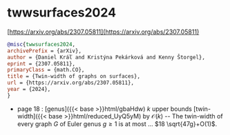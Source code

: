 # twwsurfaces2024

[https://arxiv.org/abs/2307.05811](https://arxiv.org/abs/2307.05811)

```bibtex
@misc{twwsurfaces2024,
archivePrefix = {arXiv},
author = {Daniel Kráľ and Kristýna Pekárková and Kenny Štorgel},
eprint = {2307.05811},
primaryClass = {math.CO},
title = {Twin-width of graphs on surfaces},
url = {https://arxiv.org/abs/2307.05811},
year = {2024},
}
```
* page 18 : [genus]({{< base >}}html/gbaHdw) $k$ upper bounds [twin-width]({{< base >}}html/reduced_UyQ5yM) by $\mathcal O(k)$ -- The twin-width of every graph $G$ of Euler genus $g \ge 1$ is at most ... $18 \sqrt{47g}+O(1)$.